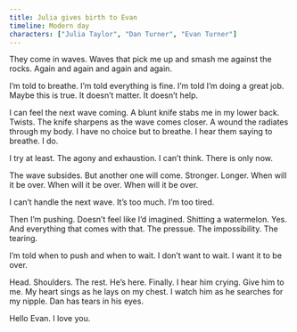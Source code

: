 ```yaml
---
title: Julia gives birth to Evan
timeline: Modern day
characters: ["Julia Taylor", "Dan Turner", "Evan Turner"]
---
```

They come in waves. Waves that pick me up and smash me against the rocks. Again and again and again and again. 

I’m told to breathe. I’m told everything is fine. I’m told I’m doing a great job. Maybe this is true. It doesn’t matter. It doesn’t help.

I can feel the next wave coming. A blunt knife stabs me in my lower back. Twists. The knife sharpens as the wave comes closer. A wound the radiates through my body. I have no choice but to breathe. I hear them saying to breathe. I do. 

I try at least. The agony and exhaustion. I can’t think. There is only now. 

The wave subsides. But another one will come. Stronger. Longer. When will it be over. When will it be over. When will it be over. 

I can’t handle the next wave. It’s too much. I’m too tired. 

Then I’m pushing. Doesn’t feel like I’d imagined. Shitting a watermelon. Yes. And everything that comes with that. The pressue. The impossibility. The tearing. 

I’m told when to push and when to wait. I don’t want to wait. I want it to be over.

Head. Shoulders. The rest. He’s here. Finally. I hear him crying. Give him to me. My heart sings as he lays on my chest. I watch him as he searches for my nipple. Dan has tears in his eyes. 

Hello Evan. I love you.